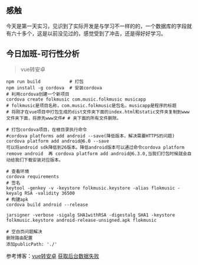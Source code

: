 ## 感触

今天是第一天实习，见识到了实际开发是与学习不一样的的，一个数据库的字段就有六十多个，这是以前没见过的，感觉受到了冲击，还是得好好学习。



## 今日加班-可行性分析

> vue转安卓

```vue
npm run build           # 打包
npm install -g cordova  # 安装cordova
# 利用cordova创建一个新项目
cordova create folkmusic com.music.folkmusic musicapp      
# folkmusic是项目名称，com.music.folkmusic是包名，musicapp是程序的标题
# 将刚才在vue项目中打包生成的dist文件夹下面的index.html和static文件夹复制到www文件夹下面，将原先www文件# # 夹下面的所有文件删除。

# 打包cordova项目，在根目录执行命令
#cordova platforms add android --save(降低版本，解决需要HTTPS的问题)
cordova platform add android@6.0 --save
可以将android sdk降低到26版本。降低android版本可以通过命令cordova platform remove android  再 cordova platform add android@6.3.0,当我们打包时候就会自动给我们下载安装对应版本。

# 查看环境
cordova requirements
# 签名
keytool -genkey -v -keystore folkmusic.keystore -alias flokmusic -keyalg RSA -validity 36500
# 构建apk
cordova build android --release

jarsigner -verbose -sigalg SHA1withRSA -digestalg SHA1 -keystore folkmusic.keystore android-release-unsigned.apk flokmusic

# 空白页问题解决
删除路由配置
添加publicPath: './'
```

参考博客：[vue转安卓](https://blog.csdn.net/qq_21963133/article/details/88546086)  [获取后台数据失败](https://www.cnblogs.com/heshuaiblog/p/10792624.html)